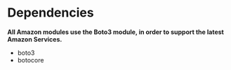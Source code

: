 # Dependencies
**All Amazon modules use the Boto3 module, in order to support the latest Amazon Services.**

* boto3
* botocore

